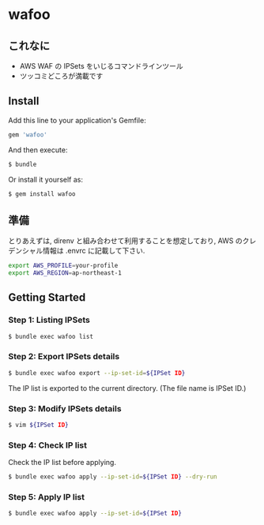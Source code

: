 # wafoo

## これなに

* AWS WAF の IPSets をいじるコマンドラインツール
* ツッコミどころが満載です

## Install

Add this line to your application's Gemfile:

```ruby
gem 'wafoo'
```

And then execute:

```sh
$ bundle
```

Or install it yourself as:

```sh
$ gem install wafoo
```

## 準備

とりあえずは, direnv と組み合わせて利用することを想定しており, AWS のクレデンシャル情報は .envrc に記載して下さい.

```sh
export AWS_PROFILE=your-profile
export AWS_REGION=ap-northeast-1
```

## Getting Started

### Step 1: Listing IPSets

```sh
$ bundle exec wafoo list
```

### Step 2: Export IPSets details

```sh
$ bundle exec wafoo export --ip-set-id=${IPSet ID}
```

The IP list is exported to the current directory. (The file name is IPSet ID.)

### Step 3: Modify IPSets details

```sh
$ vim ${IPSet ID}
```

### Step 4: Check IP list

Check the IP list before applying.

```sh
$ bundle exec wafoo apply --ip-set-id=${IPSet ID} --dry-run
```

### Step 5: Apply IP list

```sh
$ bundle exec wafoo apply --ip-set-id=${IPSet ID}
```